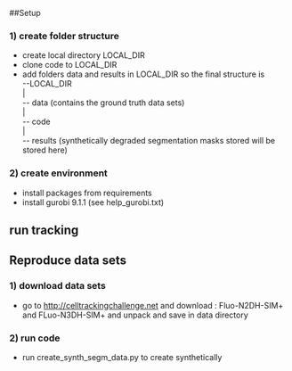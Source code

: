 ##Setup
### 1) create folder structure
- create local directory LOCAL_DIR
- clone code to LOCAL_DIR
- add folders data and results in LOCAL_DIR
so the final structure is  
--LOCAL_DIR  
    |  
    -- data (contains the ground truth data sets)  
    |       
    -- code   
    |     
    -- results (synthetically degraded segmentation masks stored will be stored here)
### 2) create environment
- install packages from requirements
- install gurobi 9.1.1 (see help_gurobi.txt)

## run tracking

## Reproduce data sets
### 1) download data sets
- go to http://celltrackingchallenge.net
and download : Fluo-N2DH-SIM+ and FLuo-N3DH-SIM+ and unpack and save in data directory

### 2) run code
- run create_synth_segm_data.py to create synthetically 

